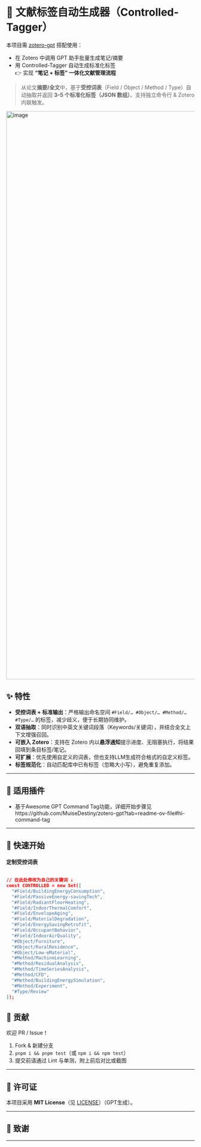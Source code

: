# 🔖 文献标签自动生成器（Controlled-Tagger）

本项目需 [zotero-gpt](https://github.com/MuiseDestiny/zotero-gpt) 搭配使用：
- 在 Zotero 中调用 GPT 助手批量生成笔记/摘要  
- 用 Controlled-Tagger 自动生成标准化标签  
👉 实现 **“笔记 + 标签” 一体化文献管理流程**

> 从论文**摘要/全文**中，基于**受控词表**（Field / Object / Method / Type）自动抽取并返回 **3–5 个标准化标签（JSON 数组）**。支持独立命令行 & Zotero 内联触发。

<img width="2639" height="1517" alt="image" src="https://github.com/user-attachments/assets/d66829c6-df12-4c20-8cda-bd97e13dd7c3" />


## ✨ 特性

* **受控词表 + 标准输出**：严格输出命名空间 `#Field/… #Object/… #Method/… #Type/…` 的标签，减少歧义，便于长期协同维护。
* **双语抽取**：同时识别中英文关键词段落（Keywords/关键词），并结合全文上下文增强召回。
* **可嵌入 Zotero**：支持在 Zotero 内以**悬浮通知**提示进度、无阻塞执行，将结果回填到条目标签/笔记。
* **可扩展**：优先使用自定义的词表，但也支持LLM生成符合格式的自定义标签。
* **标签规范化**：自动匹配库中已有标签（忽略大小写），避免重复添加。
---

## 🧰 适用插件

* 基于Awesome GPT Command Tag功能，详细开始步骤见https://github.com/MuiseDestiny/zotero-gpt?tab=readme-ov-file#hi-command-tag

---

## 🚀 快速开始

#### 定制受控词表
```json

// 在此处修改为自己的关键词 ↓
const CONTROLLED = new Set([
  "#Field/BuildingEnergyConsumption",
  "#Field/PassiveEnergy-savingTech",
  "#Field/RadiantFloorHeating",
  "#Field/IndoorThermalComfort",
  "#Field/EnvelopeAging",
  "#Field/MaterialDegradation",
  "#Field/EnergySavingRetrofit",
  "#Field/OccupantBehavior",
  "#Field/IndoorAirQuality",
  "#Object/Furniture",
  "#Object/RuralResidence",
  "#Object/Low-eMaterial",
  "#Method/MachineLearning",
  "#Method/ResidualAnalysis",
  "#Method/TimeSeriesAnalysis",
  "#Method/CFD",
  "#Method/BuildingEnergySimulation",
  "#Method/Experiment",
  "#Type/Review"
]);

```
## 🤝 贡献

欢迎 PR / Issue！

1. Fork & 新建分支
2. `pnpm i && pnpm test`（或 `npm i && npm test`）
3. 提交前请通过 Lint 与单测，附上前后对比或截图

---

## 📜 许可证

本项目采用 **MIT License**（见 [LICENSE](./LICENSE)）（GPT生成）。

---

## 🙌 致谢


---
